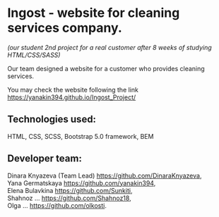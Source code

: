# Ingost - website for cleaning services company. <br/>
*(our student 2nd project for a real customer after 8 weeks of studying HTML/CSS/SASS)*

Our team designed a website for a customer who provides cleaning services.

You may check the website following the link <br/>
https://yanakin394.github.io/Ingost_Project/ <br/>

## Technologies used: <br/>
HTML, CSS, SCSS, Bootstrap 5.0 framework, BEM <br/>

## Developer team: <br/>
Dinara Knyazeva (Team Lead) https://github.com/DinaraKnyazeva, <br/>
Yana Germatskaya https://github.com/yanakin394, <br/>
Elena Bulavkina https://github.com/Sunkiti, <br/>
Shahnoz ... https://github.com/Shahnoz18, <br/>
Olga ... https://github.com/olkosti. <br/>
